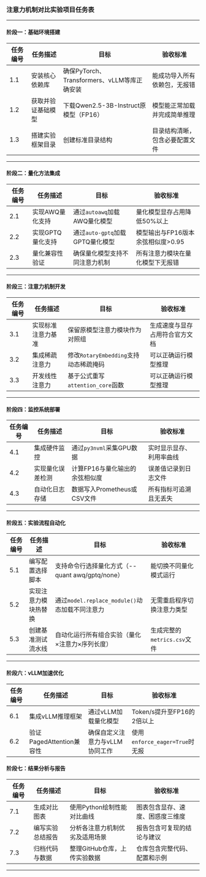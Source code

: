 ### 注意力机制对比实验项目任务表

---

#### **阶段一：基础环境搭建**
| 任务编号 | 任务描述           | 目标                                        | 验收标准                       |
| -------- | ------------------ | ------------------------------------------- | ------------------------------ |
| 1.1      | 安装核心依赖库     | 确保PyTorch、Transformers、vLLM等库正确安装 | 能成功导入所有依赖包，无报错   |
| 1.2      | 获取并验证基础模型 | 下载Qwen2.5-3B-Instruct原模型（FP16）       | 模型能正常加载并完成简单推理   |
| 1.3      | 搭建实验框架目录   | 创建标准目录结构                            | 目录结构清晰，包含必要配置文件 |

---

#### **阶段二：量化方法集成**
| 任务编号 | 任务描述         | 目标                            | 验收标准                          |
| -------- | ---------------- | ------------------------------- | --------------------------------- |
| 2.1      | 实现AWQ量化支持  | 通过`autoawq`加载AWQ量化模型    | 量化模型显存占用降低50%以上       |
| 2.2      | 实现GPTQ量化支持 | 通过`auto-gptq`加载GPTQ量化模型 | 模型输出与FP16版本余弦相似度>0.95 |
| 2.3      | 量化兼容性验证   | 确保量化模型支持不同注意力机制  | 所有注意力模块在量化模型下无报错  |

---

#### **阶段三：注意力机制开发**
| 任务编号 | 任务描述           | 目标                                  | 验收标准                       |
| -------- | ------------------ | ------------------------------------- | ------------------------------ |
| 3.1      | 实现标准注意力基准 | 保留原模型注意力模块作为对照组        | 生成速度与显存占用符合官方文档 |
| 3.2      | 集成稀疏注意力     | 修改`RotaryEmbedding`支持动态稀疏掩码 | 可以正确运行模型推理           |
| 3.3      | 开发线性注意力     | 基于公式重写`attention_core`函数      | 可以正确运行模型推理           |

---

#### **阶段四：监控系统部署**
| 任务编号 | 任务描述         | 目标                           | 验收标准                 |
| -------- | ---------------- | ------------------------------ | ------------------------ |
| 4.1      | 集成硬件监控     | 通过`py3nvml`采集GPU数据       | 实时显示显存、利用率曲线 |
| 4.2      | 实现量化误差检测 | 计算FP16与量化输出的余弦相似度 | 误差值记录到日志文件     |
| 4.3      | 自动化日志存储   | 数据写入Prometheus或CSV文件    | 所有指标可追溯且无丢失   |

---

#### **阶段五：实验流程自动化**
| 任务编号 | 任务描述             | 目标                                            | 验收标准                    |
| -------- | -------------------- | ----------------------------------------------- | --------------------------- |
| 5.1      | 编写配置选择脚本     | 支持命令行选择量化方式（--quant awq/gptq/none） | 能切换不同量化模式运行      |
| 5.2      | 实现注意力模块热替换 | 通过`model.replace_module()`动态加载不同注意力  | 无需重启程序切换注意力类型  |
| 5.3      | 创建基准测试流水线   | 自动化运行所有组合实验（量化×注意力×序列长度）  | 生成完整的`metrics.csv`文件 |

---

#### **阶段六：vLLM加速优化**
| 任务编号 | 任务描述                 | 目标                           | 验收标准                       |
| -------- | ------------------------ | ------------------------------ | ------------------------------ |
| 6.1      | 集成vLLM推理框架         | 通过vLLM加载量化模型           | Token/s提升至FP16的2倍以上     |
| 6.2      | 验证PagedAttention兼容性 | 确保自定义注意力与vLLM协同工作 | 使用`enforce_eager=True`时无报 |

#### **阶段七：结果分析与报告**
| 任务编号 | 任务描述         | 目标                           | 验收标准                         |
| -------- | ---------------- | ------------------------------ | -------------------------------- |
| 7.1      | 生成对比图表     | 使用Python绘制性能对比曲线     | 图表包含显存、速度、困惑度三维度 |
| 7.2      | 编写实验总结报告 | 分析各注意力机制优劣及适用场景 | 报告包含可复现的结论与建议       |
| 7.3      | 归档代码与数据   | 整理GitHub仓库，上传实验数据   | 仓库包含完整代码、配置和示例     |

---

